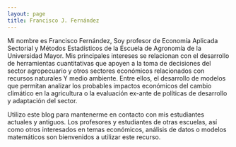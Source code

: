 ```yaml
---
layout: page
title: Francisco J. Fernández
---
```


Mi nombre es Francisco Fernández, Soy profesor de Economía Aplicada Sectorial y Métodos Estadísticos de la Escuela de Agronomía de la Universidad Mayor. Mis principales intereses se relacionan con el desarrollo de herramientas cuantitativas que apoyen a la toma de decisiones del sector agropecuario y  otros sectores económicos relacionados con recursos naturales Y medio ambiente. Entre ellos, el desarrollo de modelos que permitan analizar los probables impactos económicos del cambio climático en la agricultura  o la evaluación ex-ante de políticas de desarrollo y adaptación del sector.

Utilizo este blog para mantenerme en contacto con mis estudiantes actuales y antiguos. Los profesores y estudiantes de otras escuelas, así como otros interesados en temas económicos, análisis de datos o modelos matemáticos son bienvenidos a utilizar este recurso.


